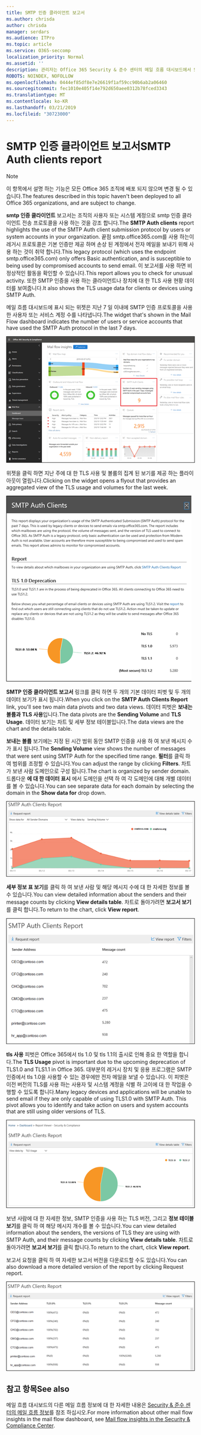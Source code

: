 ```yaml
---
title: SMTP 인증 클라이언트 보고서
ms.author: chrisda
author: chrisda
manager: serdars
ms.audience: ITPro
ms.topic: article
ms.service: O365-seccomp
localization_priority: Normal
ms.assetid: ''
description: 관리자는 Office 365 Security & 준수 센터의 메일 흐름 대시보드에서 SMTP 인증 클라이언트 보고서에 대해 알아볼 수 있습니다.
ROBOTS: NOINDEX, NOFOLLOW
ms.openlocfilehash: 0444ef85df8e7e26619f1af59cc90b6ab2a06460
ms.sourcegitcommit: fec1010e405f14e792d650aee0312b78fced3343
ms.translationtype: MT
ms.contentlocale: ko-KR
ms.lasthandoff: 03/21/2019
ms.locfileid: "30723000"
---
```

# <a name="smtp-auth-clients-report"></a><span data-ttu-id="1b88a-103">SMTP 인증 클라이언트 보고서</span><span class="sxs-lookup"><span data-stu-id="1b88a-103">SMTP Auth clients report</span></span>

> [!NOTE]
> <span data-ttu-id="1b88a-104">이 항목에서 설명 하는 기능은 모든 Office 365 조직에 배포 되지 않으며 변경 될 수 있습니다.</span><span class="sxs-lookup"><span data-stu-id="1b88a-104">The features described in this topic haven't been deployed to all Office 365 organizations, and are subject to change.</span></span>

<span data-ttu-id="1b88a-105">**smtp 인증 클라이언트** 보고서는 조직의 사용자 또는 시스템 계정으로 smtp 인증 클라이언트 전송 프로토콜을 사용 하는 것을 강조 합니다.</span><span class="sxs-lookup"><span data-stu-id="1b88a-105">The **SMTP Auth clients** report highlights the use of the SMTP Auth client submission protocol by users or system accounts in your organization.</span></span> <span data-ttu-id="1b88a-106">끝점 smtp.office365.com를 사용 하는이 레거시 프로토콜은 기본 인증만 제공 하며 손상 된 계정에서 전자 메일을 보내기 위해 사용 하는 것이 취약 합니다.</span><span class="sxs-lookup"><span data-stu-id="1b88a-106">This legacy protocol (which uses the endpoint smtp.office365.com) only offers Basic authentication, and is susceptible to being used by compromised accounts to send email.</span></span>  <span data-ttu-id="1b88a-107">이 보고서를 사용 하면 비정상적인 활동을 확인할 수 있습니다.</span><span class="sxs-lookup"><span data-stu-id="1b88a-107">This report allows you to check for unusual activity.</span></span> <span data-ttu-id="1b88a-108">또한 SMTP 인증을 사용 하는 클라이언트나 장치에 대 한 TLS 사용 현황 데이터를 보여줍니다.</span><span class="sxs-lookup"><span data-stu-id="1b88a-108">It also shows the TLS usage data for clients or devices using SMTP Auth.</span></span>

<span data-ttu-id="1b88a-109">메일 흐름 대시보드에 표시 되는 위젯은 지난 7 일 이내에 SMTP 인증 프로토콜을 사용한 사용자 또는 서비스 계정 수를 나타냅니다.</span><span class="sxs-lookup"><span data-stu-id="1b88a-109">The widget that's shown in the Mail Flow dashboard indicates the number of users or service accounts that have used the SMTP Auth protocol in the last 7 days.</span></span>

![Office 365 Security & 준수 센터의 메일 흐름 대시보드에서 SMTP 인증 클라이언트 보고서](media/smtp-auth-clients-report-selected.png)

<span data-ttu-id="1b88a-111">위젯을 클릭 하면 지난 주에 대 한 TLS 사용 및 볼륨의 집계 된 보기를 제공 하는 플라이 아웃이 열립니다.</span><span class="sxs-lookup"><span data-stu-id="1b88a-111">Clicking on the widget opens a flyout that provides an aggregated view of the TLS usage and volumes for the last week.</span></span>

![SMTP 인증 클라이언트 보고서의 플라이 아웃](media/smtp-auth-clients-flyout.png)

<span data-ttu-id="1b88a-113">**SMTP 인증 클라이언트 보고서** 링크를 클릭 하면 두 개의 기본 데이터 피벗 및 두 개의 데이터 보기가 표시 됩니다.</span><span class="sxs-lookup"><span data-stu-id="1b88a-113">When you click on the **SMTP Auth Clients Report** link, you'll see two main data pivots and two data views.</span></span> <span data-ttu-id="1b88a-114">데이터 피벗은 **보내는 볼륨과** **TLS 사용**입니다.</span><span class="sxs-lookup"><span data-stu-id="1b88a-114">The data pivots are the **Sending Volume** and **TLS Usage**.</span></span> <span data-ttu-id="1b88a-115">데이터 보기는 차트 및 세부 정보 테이블입니다.</span><span class="sxs-lookup"><span data-stu-id="1b88a-115">The data views are the chart and the details table.</span></span>

<span data-ttu-id="1b88a-116">**보내는 볼륨** 보기에는 지정 된 시간 범위 동안 SMTP 인증을 사용 하 여 보낸 메시지 수가 표시 됩니다.</span><span class="sxs-lookup"><span data-stu-id="1b88a-116">The **Sending Volume** view shows the number of messages that were sent using SMTP Auth for the specified time range.</span></span> <span data-ttu-id="1b88a-117">**필터**를 클릭 하 여 범위를 조정할 수 있습니다.</span><span class="sxs-lookup"><span data-stu-id="1b88a-117">You can adjust the range by clicking **Filters**.</span></span> <span data-ttu-id="1b88a-118">차트가 보낸 사람 도메인으로 구성 됩니다.</span><span class="sxs-lookup"><span data-stu-id="1b88a-118">The chart is organized by sender domain.</span></span> <span data-ttu-id="1b88a-119">드롭다운 **에 대 한 데이터 표시** 에서 도메인을 선택 하 여 각 도메인에 대해 개별 데이터를 볼 수 있습니다.</span><span class="sxs-lookup"><span data-stu-id="1b88a-119">You can see separate data for each domain by selecting the domain in the **Show data for** drop down.</span></span>

![SMTP 인증 클라이언트 보고서의 보내는 볼륨](media/smtp-auth-clients-report-sending-volume.png)

<span data-ttu-id="1b88a-121">**세부 정보 표 보기**를 클릭 하 여 보낸 사람 및 해당 메시지 수에 대 한 자세한 정보를 볼 수 있습니다.</span><span class="sxs-lookup"><span data-stu-id="1b88a-121">You can view detailed information about the senders and their message counts by clicking **View details table**.</span></span> <span data-ttu-id="1b88a-122">차트로 돌아가려면 **보고서 보기**를 클릭 합니다.</span><span class="sxs-lookup"><span data-stu-id="1b88a-122">To return to the chart, click **View report**.</span></span>

![SMTP 인증 클라이언트 보고서의 전송 볼륨에 대 한 정보 테이블](media/smtp-auth-clients-report-details-sending-volume.png)

<span data-ttu-id="1b88a-124">**tls 사용** 피벗은 Office 365에서 tls 1.0 및 tls 1.1의 출시로 인해 중요 한 역할을 합니다.</span><span class="sxs-lookup"><span data-stu-id="1b88a-124">The **TLS Usage** pivot is important due to the upcoming deprecation of TLS1.0 and TLS1.1 in Office 365.</span></span> <span data-ttu-id="1b88a-125">대부분의 레거시 장치 및 응용 프로그램은 SMTP 인증에서 tls 1.0을 사용할 수 있는 경우에만 전자 메일을 보낼 수 있습니다. 이 피벗은 이전 버전의 TLS를 사용 하는 사용자 및 시스템 계정을 식별 하 고이에 대 한 작업을 수행할 수 있도록 합니다.</span><span class="sxs-lookup"><span data-stu-id="1b88a-125">Many legacy devices and applications will be unable to send email if they are only capable of using TLS1.0 with SMTP Auth. This pivot allows you to identify and take action on users and system accounts that are still using older versions of TLS.</span></span>

![SMTP 인증 클라이언트 보고서의 TLS 사용](media/smtp-auth-clients-report-tls-usage.png)

<span data-ttu-id="1b88a-127">보낸 사람에 대 한 자세한 정보, SMTP 인증을 사용 하는 TLS 버전, 그리고 **정보 테이블 보기**를 클릭 하 여 해당 메시지 개수를 볼 수 있습니다.</span><span class="sxs-lookup"><span data-stu-id="1b88a-127">You can view detailed information about the senders, the versions of TLS they are using with SMTP Auth, and their message counts by clicking **View details table**.</span></span> <span data-ttu-id="1b88a-128">차트로 돌아가려면 **보고서 보기**를 클릭 합니다.</span><span class="sxs-lookup"><span data-stu-id="1b88a-128">To return to the chart, click **View report**.</span></span>

<span data-ttu-id="1b88a-129">보고서 요청을 클릭 하 여 자세한 보고서 버전을 다운로드할 수도 있습니다.</span><span class="sxs-lookup"><span data-stu-id="1b88a-129">You can also download a more detailed version of the report by clicking Request report.</span></span>

![SMTP 인증 클라이언트 보고서의 TLS 사용에 대 한 정보 테이블](media/smtp-auth-clients-report-details-tls-usage.png)

## <a name="see-also"></a><span data-ttu-id="1b88a-131">참고 항목</span><span class="sxs-lookup"><span data-stu-id="1b88a-131">See also</span></span>

<span data-ttu-id="1b88a-132">메일 흐름 대시보드의 다른 메일 흐름 정보에 대 한 자세한 내용은 [Security & 준수 센터의 메일 흐름 정보](mail-flow-insights-v2.md)를 참조 하십시오.</span><span class="sxs-lookup"><span data-stu-id="1b88a-132">For more information about other mail flow insights in the mail flow dashboard, see [Mail flow insights in the Security & Compliance Center](mail-flow-insights-v2.md).</span></span>
